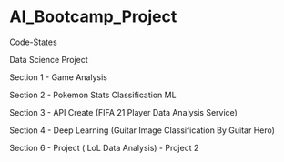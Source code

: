 # AI_Bootcamp_Project

Code-States

Data Science Project

Section 1 - Game Analysis

Section 2 - Pokemon Stats Classification ML

Section 3 - API Create (FIFA 21 Player Data Analysis Service)

Section 4 - Deep Learning (Guitar Image Classification By Guitar Hero)

Section 6 - Project ( LoL Data Analysis)
          - Project 2
